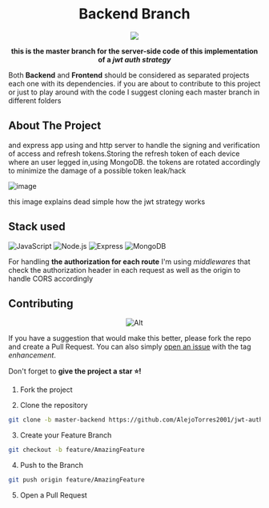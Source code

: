 <div align="center">

# Backend Branch
  
</div>
  

<div align="center">

![](https://img.shields.io/badge/Contributions-Welcome-brightgreen.svg)
  
**this is the master branch for the server-side code of this implementation of a *jwt auth strategy***

</div>

Both **Backend** and **Frontend** should be considered as separated projects each one with its dependencies. if you are about to contribute to this project or just to play around with the code I suggest cloning each master branch in different folders


## About The Project

and express app using and http server to handle the signing and verification of access and refresh tokens.Storing the refresh token of each device where an user legged in,using MongoDB. the tokens are rotated accordingly to minimize the damage of a possible token leak/hack

![image](https://user-images.githubusercontent.com/80418452/173628443-e0b4d49a-dba3-40aa-aa9f-1ecc2135d556.png)


this image explains dead simple how the jwt strategy works

## Stack used 
<img  alt="JavaScript"  src="https://img.shields.io/badge/JavaScript-323330?style=for-the-badge&logo=javascript&logoColor=F7DF1E" />
<img  alt="Node.js"  src="https://img.shields.io/badge/Node.js-339933?style=for-the-badge&logo=nodedotjs&logoColor=white" />
<img alt="Express" src="https://img.shields.io/badge/Express.js-000000?style=for-the-badge&logo=express&logoColor=white"/>
<img  alt="MongoDB"  src="https://img.shields.io/badge/MongoDB-4EA94B?style=for-the-badge&logo=mongodb&logoColor=white" />

For handling **the authorization for each route** I'm using *middlewares* that check the authorization header in each request as well as the origin to handle CORS accordingly
## Contributing

<div align="center">

![Alt](https://repobeats.axiom.co/api/embed/68c9df6f2f0b7c10166683e056861dee0e4dacbe.svg "Repobeats analytics image")

</div>

If you have a suggestion that would make this better, please fork the repo and create a Pull Request. You can also simply [open an issue](https://github.com/AlejoTorres2001/jwt-auth-app/issues) with the tag *enhancement*.

Don't forget to **give the project a star ⭐!** 

1. Fork the project

2. Clone the repository

```bash
git clone -b master-backend https://github.com/AlejoTorres2001/jwt-auth-app.git
```

3. Create your Feature Branch

```bash
git checkout -b feature/AmazingFeature
```

4. Push to the Branch

```bash
git push origin feature/AmazingFeature
```

5. Open a Pull Request

